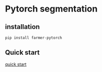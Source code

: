 # Pytorch segmentation

## installation
```
pip install farmer-pytorch
```


## Quick start
[quick start](quickstart/)